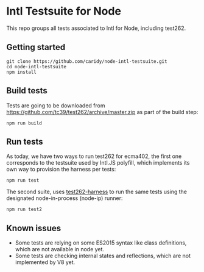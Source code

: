 # Intl Testsuite for Node

This repo groups all tests associated to Intl for Node, including test262.

## Getting started

    git clone https://github.com/caridy/node-intl-testsuite.git
    cd node-intl-testsuite
    npm install

## Build tests

Tests are going to be downloaded from https://github.com/tc39/test262/archive/master.zip
as part of the build step:

    npm run build

## Run tests

As today, we have two ways to run test262 for ecma402, the first one corresponds
to the testsuite used by Intl.JS polyfill, which implements its own way to provision
the harness per tests:

    npm run test

The second suite, uses [test262-harness](https://github.com/bterlson/test262-harness)
to run the same tests using the designated node-in-process (node-ip) runner:

    npm run test2


## Known issues

* Some tests are relying on some ES2015 syntax like class definitions, which are not
available in node yet.
* Some tests are checking internal states and reflections, which are not implemented
by V8 yet.
